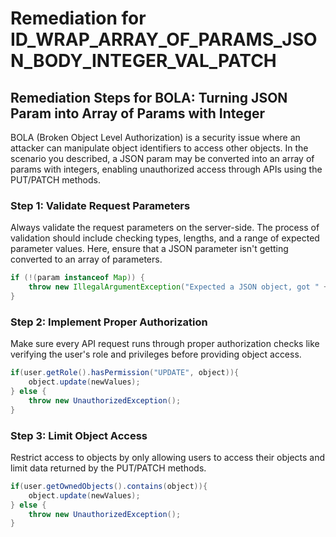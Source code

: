 # Remediation for ID_WRAP_ARRAY_OF_PARAMS_JSON_BODY_INTEGER_VAL_PATCH

## Remediation Steps for BOLA: Turning JSON Param into Array of Params with Integer

BOLA (Broken Object Level Authorization) is a security issue where an attacker can manipulate object identifiers to access other objects. In the scenario you described, a JSON param may be converted into an array of params with integers, enabling unauthorized access through APIs using the PUT/PATCH methods.

### Step 1: Validate Request Parameters
Always validate the request parameters on the server-side. The process of validation should include checking types, lengths, and a range of expected parameter values. Here, ensure that a JSON parameter isn't getting converted to an array of parameters.
```java
if (!(param instanceof Map)) {
    throw new IllegalArgumentException("Expected a JSON object, got " + param);
}
```

### Step 2: Implement Proper Authorization 

Make sure every API request runs through proper authorization checks like verifying the user's role and privileges before providing object access.

```java
if(user.getRole().hasPermission("UPDATE", object)){
    object.update(newValues);
} else {
    throw new UnauthorizedException();
}
```

### Step 3: Limit Object Access

Restrict access to objects by only allowing users to access their objects and limit data returned by the PUT/PATCH methods. 

```java
if(user.getOwnedObjects().contains(object)){
    object.update(newValues);
} else {
    throw new UnauthorizedException();
}
```
